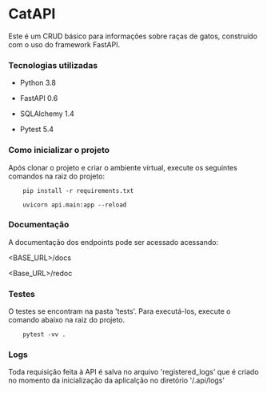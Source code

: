 # CatAPI

Este é um CRUD básico para informações sobre raças de gatos, construído com o uso do framework FastAPI.

### Tecnologias utilizadas

- Python 3.8

- FastAPI 0.6

- SQLAlchemy 1.4

- Pytest 5.4

### Como inicializar o projeto

Após clonar o projeto e criar o ambiente virtual, execute os seguintes comandos na raiz do projeto:

        pip install -r requirements.txt

        uvicorn api.main:app --reload

### Documentação

A documentação dos endpoints pode ser acessado acessando:

<BASE_URL>/docs

<Base_URL>/redoc

### Testes

O testes se encontram na pasta 'tests'. Para executá-los, execute o comando abaixo na raiz do projeto.

        pytest -vv .

### Logs

Toda requisição feita à API é salva no arquivo 'registered_logs' que é criado no momento da inicialização da aplicalção no diretório '/.api/logs'